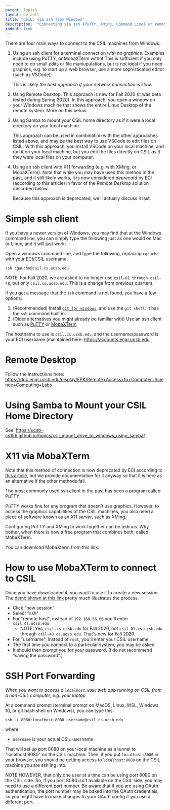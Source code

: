 ```yaml
---
parent: Topics
layout: default
title: "CSIL: via ssh from Windows"
description:  "Connecting via ssh (PuTTY, XMing, Command Line) or remote desktop"
indent: true
---
```


There are four main ways to connect to the CSIL machines from Windows. 

1.  Using an ssh client for a terminal connection *with no graphics*.  Examples include using PuTTY, or MobaXTerm withot  This is sufficient if you only need to do small edits or file maniupulations, but
    is not ideal if you need graphics, e.g. to start up a web browser, use a more sophisticated editor (such as VSCode).
    
    This is likely *the best approach if your network connection is slow*.
      
2.  Using Remote Desktop.  This approach is new for Fall 2020 (it was beta tested during Spring 2020).  In this approach, you open a window on your Windows machine
    that shows the entire Linux Desktop of the remote system.  More on this below.

3.  Using Samba to mount your CSIL home directory as if it were a local directory on your local machine.  

    This approach can be used in combination with the other approaches listed above, and may be the best way to use VSCode to edit files on CSIL.  With this approach, you install VSCode on your local machine, and run it on your local machine, but you edit the files directly on CSIL *as if* they were local files on
    your computer.
   

4.  Using an ssh client with X11 forwarding (e.g. with XMing, or MobaXTerm).  Note that while you may have used this method in the past, and it still likely works,
    it is now considered *deprecatd* by ECI (according to this article) in favor of the *Remote Desktop* solution described below.
    
    Because this approach is deprecated, we'll actually discuss it last.

# Simple ssh client

If you have a newer version of Windows, you may find that at the Windows command line, you can simply type the following just as one would on Mac or Linux,
and it will just work:

Open a windows command line, and type the following, replacing `cgaucho` with your ECI/CSIL username:

```
ssh cgaucho@csil.cs.ucsb.edu
```

NOTE: For Fall 2020, we are asked to no longer use `csil-01 through csil-48`, but only `csil.cs.ucsb.edu`.  This is a change from previous quarters.

If you get a message that the `ssh` command is not found, you have a few options:

1.  (Recommended) Install [`git for windows`](https://git-scm.com/download/win), and use the `git shell`.  It has the `ssh` command built in.
2.  (Older alternatives you might already be familiar with) Use an ssh client such as [PuTTY](https://www.putty.org/) or [MobaXTerm](http://mobaxterm.mobatek.net/) 

The hostname to use is `csil.cs.ucsb.edu`, and the username/password is your ECI username (maintained here: <https://accounts.engr.ucsb.edu>


# Remote Desktop

Follow the instructions here: <https://doc.engr.ucsb.edu/display/EPK/Remote+Access+to+Computer+Science+Computing+Labs>


# Using Samba to Mount your CSIL Home Directory

See: <https://ucsb-cs156.github.io/topics/csil_mount_drive_to_windows_using_samba/>

# X11 via MobaXTerm

Note that this method of connection is now deprecated by ECI according to [this article](https://doc.engr.ucsb.edu/pages/viewpage.action?pageId=5112076), but we provide documentation for it anyway so that it is here as an alternative if the other methods fail.

The most commonly used ssh client in the past has been a program called PuTTY.

PuTTY works fine for any program that doesn't use graphics.  However, to access the graphics capabilities of the 
CSIL machines, you also need a piece of software known as an *X11 server*, such as XMing.

Configuring PuTTY and XMing to work together can be tedious.   Why bother, when there is now a free program that
combines both, called MobaXTerm.

You can download MobaXterm from this link: 

# How to use MobaXTerm to connect to CSIL

Once you have downloaded it, you want to use it to create a new session.  The [demo shown at this link](http://mobaxterm.mobatek.net/demo.html) pretty much illustrates the process.  

* Click "new session"
* Select "ssh"
* For "remote host", instead of `192.168.56.86` you'll enter `csil.cs.ucsb.edu` 
  * NOTE: Yes, `csil.cs.ucsb.edu` for Fall 2020, not `csil-01.cs.ucsb.edu` through  `csil-48.cs.ucsb.edu`.  That's new for Fall 2020.
* For "username", instead of `root`, you'll enter your CSIL username.
* The first time you connect to a particular system, you may be asked 
* It should then prompt you for your password.  (I do not recommend "saving the password".)

# SSH Port Forwarding

*When you want to access a `localhost:8080` web app running on CSIL from a non-CSIL computer, e.g. your laptop*

At a command prompt (terminal prompt on MacOS, Linux, WSL, Windows 10, or git bash shell on Windows), you can type this:

`ssh -L 8080:localhost:8080 username@csil.cs.ucsb.edu`

where:
* `username` is your actual CSIL username

That will set up port 8080 on your local machine as a tunnel to "localhost:8080" on the CSIL machine.    Then, if you put `localhost:8080` in your browser, you should be getting access to `localhost:8080` on the CSIL machine you are ssh'ing into.

NOTE HOWEVER, that only one user at a time can be using port 8080 on the CSIL side.  So, if you port 8080 isn't available on the CSIL side, you may need to use a different port number.  Be aware that if you are using OAuth authentication, the port number may be baked into the OAuth credentials, so you might have to make changes to your OAuth config if you use a different port.

